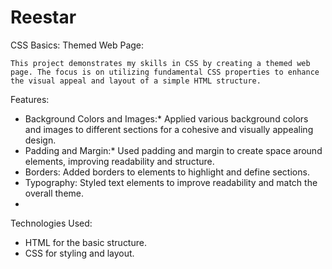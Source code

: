 # Reestar

CSS Basics: Themed Web Page:

    This project demonstrates my skills in CSS by creating a themed web page. The focus is on utilizing fundamental CSS properties to enhance the visual appeal and layout of a simple HTML structure.
    
Features:
   - Background Colors and Images:* Applied various background colors and images to different sections for a cohesive and visually appealing design.
   - Padding and Margin:* Used padding and margin to create space around elements, improving readability and structure.
   - Borders: Added borders to elements to highlight and define sections.
   - Typography: Styled text elements to improve readability and match the overall theme.
   - 
Technologies Used:
   - HTML for the basic structure.
   - CSS for styling and layout.


